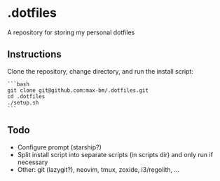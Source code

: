 # .dotfiles

A repository for storing my personal dotfiles

## Instructions

Clone the repository, change directory, and run the install script:

    ```bash
    git clone git@github.com:max-bm/.dotfiles.git
    cd .dotfiles
    ./setup.sh
    ```

## Todo

- Configure prompt (starship?)
- Split install script into separate scripts (in scripts dir) and only run if necessary
- Other: git (lazygit?), neovim, tmux, zoxide, i3/regolith, ...
